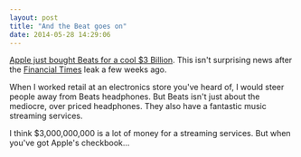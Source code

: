 ```yaml
---
layout: post
title: "And the Beat goes on"
date: 2014-05-28 14:29:06
---
```


[Apple just bought Beats for a cool $3 Billion][1].  This isn't surprising news after the [Financial Times][2] leak a few weeks ago.

When I worked retail at an electronics store you've heard of, I would steer people away from Beats headphones.  But Beats isn't just about the mediocre, over priced headphones.  They also have a fantastic music streaming services.

I think $3,000,000,000 is a lot of money for a streaming services.  But when you've got Apple's checkbook...


[1]: http://www.apple.com/pr/library/2014/05/28Apple-to-Acquire-Beats-Music-Beats-Electronics.html
[2]: http://www.cnbc.com/id/101655459
